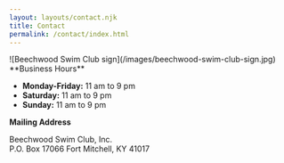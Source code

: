 ```yaml
---
layout: layouts/contact.njk
title: Contact
permalink: /contact/index.html
---
```

<span class="bsc-sign">
![Beechwood Swim Club sign](/images/beechwood-swim-club-sign.jpg)
</span>
**Business Hours**

* **Monday-Friday:** 11 am to 9 pm
* **Saturday:** 11 am to 9 pm
* **Sunday:** 11 am to 9 pm

**Mailing Address**

Beechwood Swim Club, Inc.\
P.O. Box 17066
Fort Mitchell, KY 41017